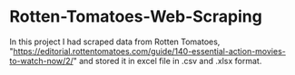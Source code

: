 # Rotten-Tomatoes-Web-Scraping
In this project I had scraped data from Rotten Tomatoes, "https://editorial.rottentomatoes.com/guide/140-essential-action-movies-to-watch-now/2/" and stored it in excel file in .csv and .xlsx format.
